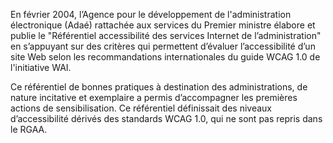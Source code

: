 En février 2004, l’Agence pour le développement de l'administration électronique (Adaé) rattachée aux services du Premier ministre élabore et publie le "Référentiel accessibilité des services Internet de l’administration" en s’appuyant sur des critères qui permettent d’évaluer l’accessibilité d’un site Web selon les recommandations internationales du guide WCAG 1.0 de l'initiative WAI.

Ce référentiel de bonnes pratiques à destination des administrations, de nature incitative et exemplaire a permis d’accompagner les premières actions de sensibilisation. Ce référentiel définissait des niveaux d’accessibilité dérivés des standards WCAG 1.0, qui ne sont pas repris dans le RGAA.
